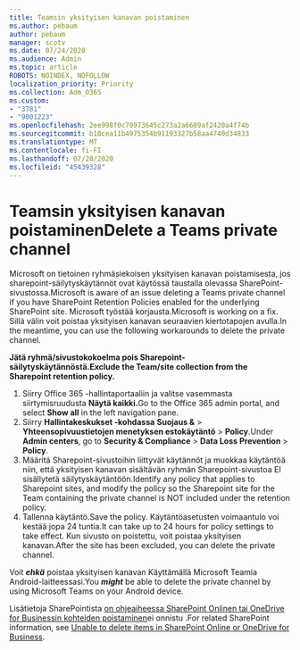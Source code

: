 ```yaml
---
title: Teamsin yksityisen kanavan poistaminen
ms.author: pebaum
author: pebaum
manager: scotv
ms.date: 07/24/2020
ms.audience: Admin
ms.topic: article
ROBOTS: NOINDEX, NOFOLLOW
localization_priority: Priority
ms.collection: Adm_O365
ms.custom:
- "3781"
- "9001223"
ms.openlocfilehash: 2ee998f0c70973645c273a2a6609af2420a4f74b
ms.sourcegitcommit: b10cea11b4975354b91193327b58aa4740d34833
ms.translationtype: MT
ms.contentlocale: fi-FI
ms.lasthandoff: 07/28/2020
ms.locfileid: "45439328"
---
```

# <a name="delete-a-teams-private-channel"></a><span data-ttu-id="a4ab9-102">Teamsin yksityisen kanavan poistaminen</span><span class="sxs-lookup"><span data-stu-id="a4ab9-102">Delete a Teams private channel</span></span>

<span data-ttu-id="a4ab9-103">Microsoft on tietoinen ryhmäsiekoisen yksityisen kanavan poistamisesta, jos sharepoint-säilytyskäytännöt ovat käytössä taustalla olevassa SharePoint-sivustossa.</span><span class="sxs-lookup"><span data-stu-id="a4ab9-103">Microsoft is aware of an issue deleting a Teams private channel if you have SharePoint Retention Policies enabled for the underlying SharePoint site.</span></span> <span data-ttu-id="a4ab9-104">Microsoft työstää korjausta.</span><span class="sxs-lookup"><span data-stu-id="a4ab9-104">Microsoft is working on a fix.</span></span> <span data-ttu-id="a4ab9-105">Sillä välin voit poistaa yksityisen kanavan seuraavien kiertotapojen avulla.</span><span class="sxs-lookup"><span data-stu-id="a4ab9-105">In the meantime, you can use the following workarounds to delete the private channel.</span></span>

<span data-ttu-id="a4ab9-106">**Jätä ryhmä/sivustokokoelma pois Sharepoint-säilytyskäytännöstä.**</span><span class="sxs-lookup"><span data-stu-id="a4ab9-106">**Exclude the Team/site collection from the Sharepoint retention policy.**</span></span>

1. <span data-ttu-id="a4ab9-107">Siirry Office 365 -hallintaportaaliin ja valitse vasemmasta siirtymisruudusta **Näytä kaikki.**</span><span class="sxs-lookup"><span data-stu-id="a4ab9-107">Go to the Office 365 admin portal, and select **Show all** in the left navigation pane.</span></span>
2. <span data-ttu-id="a4ab9-108">Siirry **Hallintakeskukset -kohdassa** **Suojaus &**  >  **Yhteensopivuustietojen menetyksen estokäytäntö**  >  **Policy**.</span><span class="sxs-lookup"><span data-stu-id="a4ab9-108">Under **Admin centers**, go to **Security & Compliance** > **Data Loss Prevention** > **Policy**.</span></span>
3. <span data-ttu-id="a4ab9-109">Määritä Sharepoint-sivustoihin liittyvät käytännöt ja muokkaa käytäntöä niin, että yksityisen kanavan sisältävän ryhmän Sharepoint-sivustoa EI sisällytetä säilytyskäytäntöön.</span><span class="sxs-lookup"><span data-stu-id="a4ab9-109">Identify any policy that applies to Sharepoint sites, and modify the policy so the Sharepoint site for the Team containing the private channel is NOT included under the retention policy.</span></span>
4. <span data-ttu-id="a4ab9-110">Tallenna käytäntö.</span><span class="sxs-lookup"><span data-stu-id="a4ab9-110">Save the policy.</span></span>
    <span data-ttu-id="a4ab9-111">Käytäntöasetusten voimaantulo voi kestää jopa 24 tuntia.</span><span class="sxs-lookup"><span data-stu-id="a4ab9-111">It can take up to 24 hours for policy settings to take effect.</span></span>
    <span data-ttu-id="a4ab9-112">Kun sivusto on poistettu, voit poistaa yksityisen kanavan.</span><span class="sxs-lookup"><span data-stu-id="a4ab9-112">After the site has been excluded, you can delete the private channel.</span></span>  
    
<span data-ttu-id="a4ab9-113">Voit ***ehkä*** poistaa yksityisen kanavan Käyttämällä Microsoft Teamia Android-laitteessasi.</span><span class="sxs-lookup"><span data-stu-id="a4ab9-113">You  ***might*** be able to delete the private channel by using Microsoft Teams on your Android device.</span></span> 

<span data-ttu-id="a4ab9-114">Lisätietoja SharePointista [on ohjeaiheessa SharePoint Onlinen tai OneDrive for Businessin kohteiden poistaminen](https://docs.microsoft.com/alchemyinsights/retention-policy-ediscovery-hold)ei onnistu .</span><span class="sxs-lookup"><span data-stu-id="a4ab9-114">For related SharePoint information, see [Unable to delete items in SharePoint Online or OneDrive for Business](https://docs.microsoft.com/alchemyinsights/retention-policy-ediscovery-hold).</span></span>